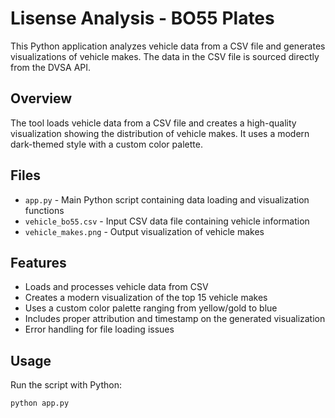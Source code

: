 # Lisense Analysis - BO55 Plates

This Python application analyzes vehicle data from a CSV file and generates visualizations of vehicle makes. The data in the CSV file is sourced directly from the DVSA API.

## Overview

The tool loads vehicle data from a CSV file and creates a high-quality visualization showing the distribution of vehicle makes. It uses a modern dark-themed style with a custom color palette.

## Files

-   `app.py` - Main Python script containing data loading and visualization functions
-   `vehicle_bo55.csv` - Input CSV data file containing vehicle information
-   `vehicle_makes.png` - Output visualization of vehicle makes

## Features

-   Loads and processes vehicle data from CSV
-   Creates a modern visualization of the top 15 vehicle makes
-   Uses a custom color palette ranging from yellow/gold to blue
-   Includes proper attribution and timestamp on the generated visualization
-   Error handling for file loading issues

## Usage

Run the script with Python:

```python
python app.py
```
